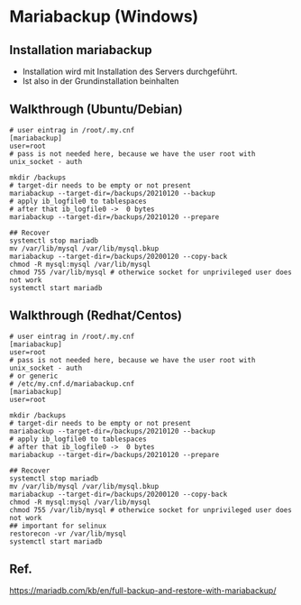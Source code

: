 # Mariabackup (Windows)

## Installation mariabackup 

  * Installation wird mit Installation des Servers durchgeführt.
  * Ist also in der Grundinstallation beinhalten


## Walkthrough (Ubuntu/Debian)

```
# user eintrag in /root/.my.cnf
[mariabackup]
user=root 
# pass is not needed here, because we have the user root with unix_socket - auth 

mkdir /backups 
# target-dir needs to be empty or not present 
mariabackup --target-dir=/backups/20210120 --backup 
# apply ib_logfile0 to tablespaces 
# after that ib_logfile0 ->  0 bytes 
mariabackup --target-dir=/backups/20210120 --prepare 

## Recover 
systemctl stop mariadb 
mv /var/lib/mysql /var/lib/mysql.bkup 
mariabackup --target-dir=/backups/20200120 --copy-back 
chmod -R mysql:mysql /var/lib/mysql
chmod 755 /var/lib/mysql # otherwice socket for unprivileged user does not work
systemctl start mariadb 
```

## Walkthrough (Redhat/Centos)

```
# user eintrag in /root/.my.cnf
[mariabackup]
user=root 
# pass is not needed here, because we have the user root with unix_socket - auth 
# or generic 
# /etc/my.cnf.d/mariabackup.cnf
[mariabackup]
user=root

mkdir /backups 
# target-dir needs to be empty or not present 
mariabackup --target-dir=/backups/20210120 --backup 
# apply ib_logfile0 to tablespaces 
# after that ib_logfile0 ->  0 bytes 
mariabackup --target-dir=/backups/20210120 --prepare 

## Recover 
systemctl stop mariadb 
mv /var/lib/mysql /var/lib/mysql.bkup 
mariabackup --target-dir=/backups/20200120 --copy-back 
chmod -R mysql:mysql /var/lib/mysql
chmod 755 /var/lib/mysql # otherwice socket for unprivileged user does not work
## important for selinux 
restorecon -vr /var/lib/mysql 
systemctl start mariadb 
```



## Ref. 
https://mariadb.com/kb/en/full-backup-and-restore-with-mariabackup/
